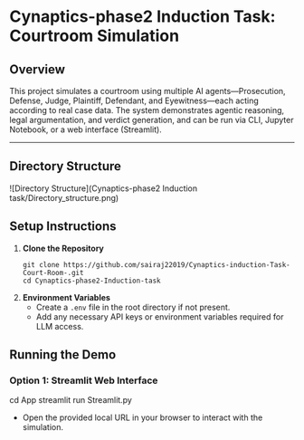 # Cynaptics-phase2 Induction Task: Courtroom Simulation

## Overview

This project simulates a courtroom using multiple AI agents—Prosecution, Defense, Judge, Plaintiff, Defendant, and Eyewitness—each acting according to real case data. The system demonstrates agentic reasoning, legal argumentation, and verdict generation, and can be run via CLI, Jupyter Notebook, or a web interface (Streamlit).

---

## Directory Structure
![Directory Structure](Cynaptics-phase2 Induction task/Directory_structure.png)




## Setup Instructions

1. **Clone the Repository**
    ```
    git clone https://github.com/sairaj22019/Cynaptics-induction-Task-Court-Room-.git
    cd Cynaptics-phase2-Induction-task
    ```
2. **Environment Variables**
    - Create a `.env` file in the root directory if not present.
    - Add any necessary API keys or environment variables required for LLM access.
  


## Running the Demo

### Option 1: Streamlit Web Interface

cd App
streamlit run Streamlit.py

- Open the provided local URL in your browser to interact with the simulation.

